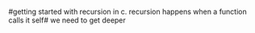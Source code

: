#getting started with recursion in c. recursion happens when a function calls it self# we need to get deeper